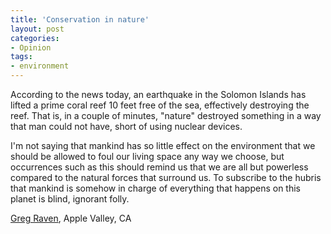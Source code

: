 ```yaml
---
title: 'Conservation in nature'
layout: post
categories:
- Opinion
tags:
- environment
---
```


According to the news today, an earthquake in the Solomon Islands has lifted a prime coral reef 10 feet free of the sea, effectively destroying the reef. That is, in a couple of minutes, "nature" destroyed something in a way that man could not have, short of using nuclear devices.  
  
I'm not saying that mankind has so little effect on the environment that we should be allowed to foul our living space any way we choose, but occurrences such as this should remind us that we are all but powerless compared to the natural forces that surround us. To subscribe to the hubris that mankind is somehow in charge of everything that happens on this planet is blind, ignorant folly.

[Greg Raven](https://www.gregraven.org/), Apple Valley, CA
